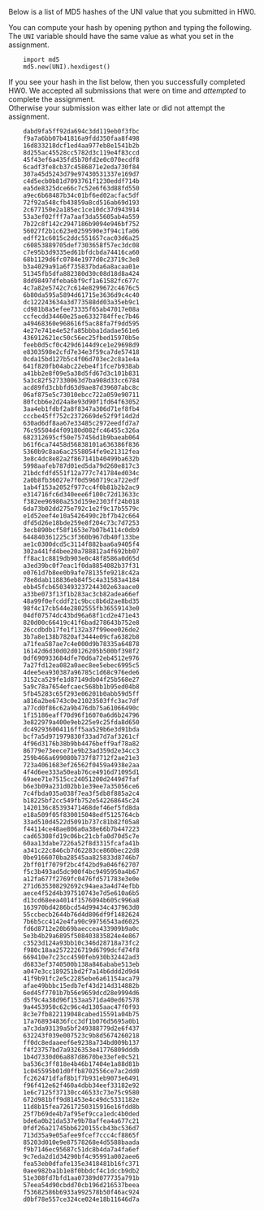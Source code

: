 Below is a list of MD5 hashes of the UNI value that you submitted in HW0.  

You can compute your hash by opening python and typing the following.  The `UNI` variable should have the same value as what you set in the assignment.

        import md5
        md5.new(UNI).hexdigest()


If you see your hash in the list below, then you successfully completed HW0.  We accepted all submissions that were on time and _attempted_ to complete the assignment.  
Otherwise your submission was either late or did not attempt the assignment.


        dabd9fa5ff92da694c3dd119eb0f3fbc
        f9a7a6bb07b41816a9fdd350faa8f498
        16d833218dcf1ed4aa977eb8e1541b2b
        8d255ac45528cc5782d3c119e4f83ccd
        45f43ef6a435fd5b70fd2e0c070ecdf8
        6cadf3fe8cb37c4586871e2eda730f84
        307a45d5243d79e97430531337e169d7
        c4d5ecb0b81d7093761f1230eddf714b
        ea5de8325dce66c7c52e6f63d88fd550
        a9ec6b68487b34c01bf6ed02acfac5df
        72f92a548cfb43859a8cd516ab69d193
        2c677150e2a185ec1ce10dc37d943914
        53a3ef02fff7a7aaf3da55605ab4a559
        7b22c8f142c2947186b9094e946bf752
        56027f2b1c623e0259590e3f94c1fa06
        edff21c6015c2ddc551657cac03d6a25
        c60853889705def7303658f57ec3dc08
        c7e95b3d9335ed61bfdcbda74416ca60
        68b1129d6fc0784e1977d0c23719c3e8
        b3a4029a91a6f735837bda6a8acaa01e
        51345fb5dfa882380d30c08d18d8a424
        8dd98497dfeba6bf9cf1a61582fc677c
        4c7a82e5742c7c614e8299672c4676c5
        6b80da595a5894d61715e3636d9c4c40
        dc122243634a3d773588dd03a35eb9c1
        cd981b8a5efee73335f65ab47017e08a
        ccfecdd34460e25ae6332784ffec7b46
        a49468360e968616f5ac88fa7f9dd595
        4e27e741e4e52fa85bbba1dadae561e6
        436912621ec50c56ec25fbed15970b5e
        feeb0d5cf0c429d6144d9ce1e29698d9
        e8303598e2cfd7e34e3f59ca7de57418
        0cda15bd127b5c4f06d703ec2c8a1e4a
        641f820fb04abc22ebe4f1fce7b938ab
        a41bb2e8f09e5a38d5fd67d3c101b831
        5a3c82f527330063d7ba908d33cc6784
        acd89fd3cbbfd63d9ae87d39607abc8c
        06af875e5c73010ebcc722a059e90711
        80fcbb6e2d24a8e93d90f1fd64f63052
        3aa4eb1fdbf2a8f8347a306d71ef8fb4
        cccbe45ff752c2372669de52f9f14d2d
        630ad6df8aa67e33485c2972eedfd7a7
        76c95504d4f09180d082fc46455c326a
        682312695cf50e757456d1b9baeab064
        b61f6ca74458d56838101a636386f836
        5360b9c8aa6ac2558054fe9e21312fea
        3e8c4dc8e82a2f867141b40499ba632b
        5998aafeb787d01ed5da79d260e817c3
        21bdcfdfd551f12a777c741784ed034c
        2a0b8fb36027e7f0d5960719ca722edf
        1ab4f153a2052f977cc4f0b81b2b2ac9
        e314716fc6d340eee6f100c72d13633c
        f382ee96980a253d159e2303ff24b018
        6da73b02dd275e792c1e2f9c17b5579c
        e1d52eef4e10a5426490c2bf7b42c664
        dfd5d26e18bde259e8f204c73c7d7253
        3ecb890bcf58f1653e7b07b4114c0db9
        644840361225c3f360b967db40f133be
        ae1c0300dcd5c3114f882baa6a9405f4
        302a441fd4bee20a788812a4f692bb07
        ff8ac1c8819db903e0c48f8586a0d65d
        a3ed39bc0f7eac1f0da8854082b37f31
        e0761d7b8ee0b9afe78135fe9218c42a
        78e8dab118836eb84f5c4a31583a4184
        ebb45fcb6503493237244302e63aace0
        a33be073f13f1b283ac3cb82adea66ef
        48a99f0efcddf21c9bcc8b6d2ae8bd35
        98f4c17cb544e2802555fb36559143e0
        04df07574dc43bd96a68f1cd2e471e43
        820d00c66419c41f6bad278643b752e8
        26ccdbdb17fe1f132a37f99eee026de2
        3b7a8e138b7820af3444e09cfa6382b8
        a71fea587ae7c4e000d9b78335a64878
        16142d6d30d02d0126205b500bf398f2
        0df690933684dfe70d6a72eb4512e976
        7a27fd12ea082a0aec8ee5ebec6995c5
        4dee5ea930387a96785c1d68c976ede6
        3152ca529fe1d87149db04f25b568e27
        5a9c78a7654efcaec568bb1b95ed04b8
        5fb45283c65f293e06201b0abb59d5ff
        a816a2be6743c0e21023503ffc3ac7df
        a77cd0f86c62a9b476db75a61066490c
        1f15186eaff70d96f16070a6d6b24796
        3e822979a400e9eb225e9c25fda8d650
        dc492936004116ff5aa529b6e3d91bda
        bcf7a5d971979830f33ad7d7af3261cf
        4f96d3176b38b9bb4476beff9af78a82
        86779e73eece71e9b23ad359d2e34cc3
        259b466a699080b737f87712f2ae21e3
        723a4061683ef26562f0459a4938e2aa
        4f4d6ee333a50eab76ce4916d71095d1
        69aee71e7515cc24051200d2449d7faf
        b6e3b09a231d02bb1e39ee7a35056ce6
        7c4fbda035a038f7ea3f5db8f885a2c4
        b18225bf2cc549fb752e542268645c24
        1420136c85393471468def46ef5fd8da
        e18a509f05f830015048edf5125764cb
        33ad510d4522d5091b737c81b82f05a8
        f44114ce48ae806a0a38e66b7b447223
        cad65308fd19c06bc21cbfa0d70d5c7e
        60aa13dabe7226a52f8d3315fcafa41b
        a341c22c846cb7d62283ce860bec22d8
        0be9166070ba28545aa825833d8746b7
        2bff01f7079f2bc4f42bd9a046f62707
        f5c3b493ad5dc900f4bc9495950a4b67
        a12fa677f2769fc0476fd571783e3e0e
        271d635308292692c94aea3a4d74efbb
        aece4f52d4b397510743e7d5e610a6b5
        d13cd68eea4014f1576094b605c996a8
        163970bd4286bcd54d99434c437963d0
        55ccbecb2644b76d4d806df9f1482624
        7b6b5cc4142e4fa90c99756543ad6025
        fd6d8712e20b69baeccea433909b9a0c
        5e3b4b29a6895f508403835824e4e867
        c3523d124a93bb10c346d28718a73fc2
        f980c18aa2572226719d6799dcfd74f8
        669410e7c23cc4590feb930b32442ad3
        d6833ef3740500b138a846ababe513eb
        a047e3cc189251bd2f7a14b6ddd2d9d4
        41f9b91fc2e5c2285ebe6a61154aca79
        afae49bbbc15edb7ef43d214d314882b
        6ed45f7701b7b56e9659dcd28e9994d6
        d5f9c4a38d96f153aa571da40ed67578
        9a4453950c62c96c4d1305aac47f0f93
        8c3e7fb822119048cabed15591a04b75
        17a768934836fcc3df1b076d5695a0b1
        a7c3da93139a5bf249388779d2e6f437
        632243f039e007523c9b8d5674260218
        ff0dc8edaaeef6e9238a734bd009b137
        f4f23757bd7a9326353e41776809dddb
        1b4d7330d06a887d8670be33efe0c521
        ba536c3ff818e4b46b17404e1a88d81b
        1c045595b01d0ffb8702556ce7ac2dd0
        fc262471dfaf8b1f7b931eb9073e6491
        f96f412e62f460a4dbb34eef33182e92
        1e6c7125f37130cc46533c73e75c9580
        672d981bff9d81453e4c49dc5331182e
        11d8b15fea72617250315916e16fdd8b
        25f7b69de4b7af95ef9cca1edc4b0ded
        bde6a0b21da537e9b78affea4a677c21
        0fdf26a21745bb6220155cb43bc536d7
        713d35a9e05afee9fcef7ccc4cf8865f
        85203d010e9e87578268e4d5588baada
        f9b7146ec95687c51dc8b4da7a4fa6ef
        9c7eda2d1d34290bf4c95991a002aee6
        fea53eb0dfafe135e3418481b16fc371
        0aee982ba1b1e8f0bbdcf4c1dccb9db2
        51e308fd7bfd1aa07389d077735a791b
        57eea54d90cbdd70cb196d216537beea
        f53682586b6933a992578b50f46ac924
        d0bf78e557ce324ce024e18b11646d7a
